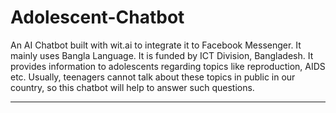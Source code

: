 # Adolescent-Chatbot
An AI Chatbot built with wit.ai to integrate it to Facebook Messenger. It mainly uses Bangla Language. It is funded by ICT Division, Bangladesh. It provides information to adolescents regarding topics like reproduction, AIDS etc. Usually, teenagers cannot talk about these topics in public in our country, so this chatbot will help to answer such questions.

---

